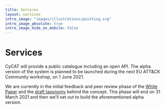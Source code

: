 ```yaml
---
title: Services
layout: services
intro_image: "images/illustrations/pointing.svg"
intro_image_absolute: true
intro_image_hide_on_mobile: false
---
```


# Services

CyCAT will provide a public catalogue including an open API. The alpha version of the system is planned to be launched during the next EU ATT&CK Community workshop, on 1 June 2021.

We are currently in the initial feedback and peer review phase of the [White Paper](services/whitepaper/) and the [draft taxonomy](https://github.com/CyCat-project/cycat-taxonomy) behind the concept. This phase will end on 31 March 2021 and then we'll set out to build the aforementioned alpha version.
